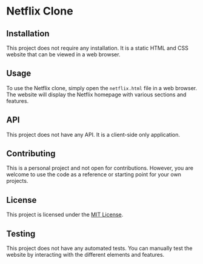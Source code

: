 # Netflix Clone

## Installation

This project does not require any installation. It is a static HTML and CSS website that can be viewed in a web browser.

## Usage

To use the Netflix clone, simply open the `netflix.html` file in a web browser. The website will display the Netflix homepage with various sections and features.

## API

This project does not have any API. It is a client-side only application.

## Contributing

This is a personal project and not open for contributions. However, you are welcome to use the code as a reference or starting point for your own projects.

## License

This project is licensed under the [MIT License](LICENSE).

## Testing

This project does not have any automated tests. You can manually test the website by interacting with the different elements and features.

